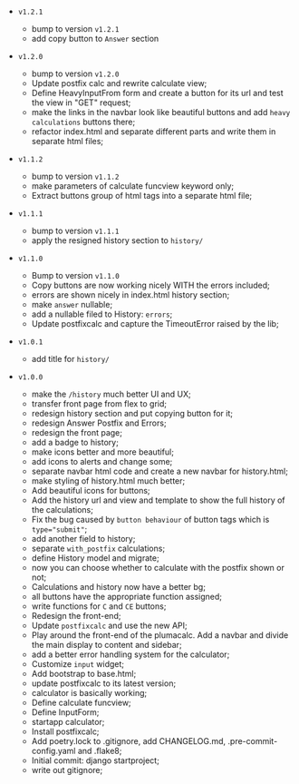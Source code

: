 - `v1.2.1`
  - bump to version `v1.2.1`
  - add copy button to `Answer` section

- `v1.2.0`
  - bump to version `v1.2.0`
  - Update postfix calc and rewrite calculate view;
  - Define HeavyInputFrom form and create a button for its url and test the view in "GET" request;
  - make the links in the navbar look like beautiful buttons and add `heavy calculations` buttons there;
  - refactor index.html and separate different parts and write them in separate html files;

- `v1.1.2`
  - bump to version `v1.1.2`
  - make parameters of calculate funcview keyword only;
  - Extract buttons group of html tags into a separate html file;

- `v1.1.1`
  - bump to version `v1.1.1`
  - apply the resigned history section to `history/`

- `v1.1.0`
  - Bump to version `v1.1.0`
  - Copy buttons are now working nicely WITH the errors included;
  - errors are shown nicely in index.html history section;
  - make `answer` nullable;
  - add a nullable filed to History: `errors`;
  - Update postfixcalc and capture the TimeoutError raised by the lib;

- `v1.0.1`
  - add title for `history/`

- `v1.0.0`
  - make the `/history` much better UI and UX;
  - transfer front page from flex to grid;
  - redesign history section and put copying button for it;
  - redesign Answer Postfix and Errors;
  - redesign the front page;
  - add a badge to history;
  - make icons better and more beautiful;
  - add icons to alerts and change some;
  - separate navbar html code and create a new navbar for history.html;
  - make styling of history.html much better;
  - Add beautiful icons for buttons;
  - Add the history url and view and template to show the full history of the calculations;
  - Fix the bug caused by `button behaviour` of button tags which is `type="submit"`;
  - add another field to history;
  - separate `with_postfix` calculations;
  - define History model and migrate;
  - now you can choose whether to calculate with the postfix shown or not;
  - Calculations and history now have a better bg;
  - all buttons have the appropriate function assigned;
  - write functions for `C` and `CE` buttons;
  - Redesign the front-end;
  - Update `postfixcalc` and use the new API;
  - Play around the front-end of the plumacalc. Add a navbar and divide the main display to content and sidebar;
  - add a better error handling system for the calculator;
  - Customize `input` widget;
  - Add bootstrap to base.html;
  - update postfixcalc to its latest version;
  - calculator is basically working;
  - Define calculate funcview;
  - Define InputForm;
  - startapp calculator;
  - Install postfixcalc;
  - Add poetry.lock to .gitignore, add CHANGELOG.md, .pre-commit-config.yaml and .flake8;
  - Initial commit: django startproject;
  - write out gitignore;
